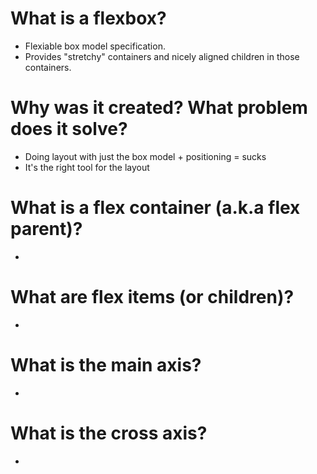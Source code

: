 # What is a flexbox?

- Flexiable box model specification.
- Provides "stretchy" containers and nicely aligned children in those 
containers.

# Why was it created? What problem does it solve?

- Doing layout with just the box model + positioning = sucks
- It's the right tool for the layout

# What is a flex container (a.k.a flex parent)?

-

# What are flex items (or children)?

-

# What is the main axis?

-

# What is the cross axis?

-
